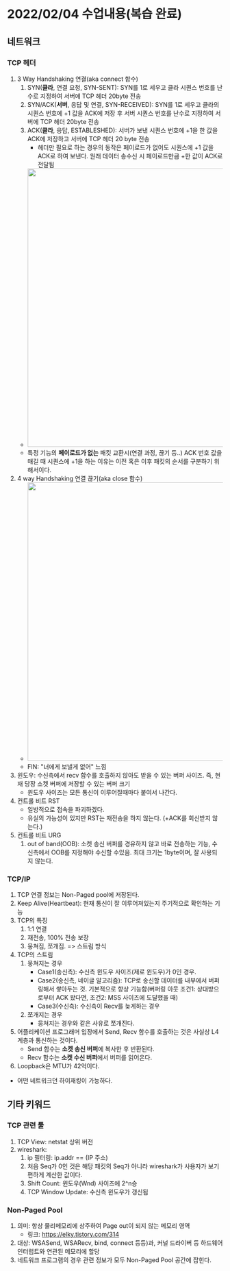 # 2022/02/04 수업내용(복습 완료)
## 네트워크
### TCP 헤더
1. 3 Way Handshaking 연결(aka connect 함수)
    1) SYN(**클라**, 연결 요청, SYN-SENT): SYN를 1로 세우고 클라 시퀀스 번호를 난수로 지정하여 서버에 TCP 헤더 20byte 전송
    2) SYN/ACK(**서버**, 응답 및 연결, SYN-RECEIVED): SYN를 1로 세우고 클라의 시퀀스 번호에 +1 값을 ACK에 저장 후 서버 시퀀스 번호를 난수로 지정하여 서버에 TCP 헤더 20byte 전송
    3) ACK(**클라**, 응답, ESTABLESHED): 서버가 보낸 시퀀스 번호에 +1을 한 값을 ACK에 저장하고 서버에 TCP 헤더 20 byte 전송
        * 헤더만 필요로 하는 경우의 동작은 페이로드가 없어도 시퀀스에 +1 값을 ACK로 하여 보낸다. 원래 데이터 송수신 시 페이로드만큼 +한 값이 ACK로 전달됨
    * <img width=650 src="https://user-images.githubusercontent.com/95362065/152457365-0d65b111-82bb-4a62-bd83-2f96c59678bc.PNG">
    * 특정 기능의 **페이로드가 없는** 패킷 교환시(연결 과정, 끊기 등..) ACK 번호 값을 매길 때 시퀀스에 +1을 하는 이유는 이전 혹은 이후 패킷의 순서를 구분하기 위해서이다.
2. 4 way Handshaking 연결 끊기(aka close 함수)
    * <img width=650 src="https://user-images.githubusercontent.com/95362065/152459575-86be8c3e-89d6-4593-b22a-2bf9e019d71a.png">
    * FIN: "너에게 보낼게 없어" 느낌
3. 윈도우: 수신측에서 recv 함수를 호출하지 않아도 받을 수 있는 버퍼 사이즈. 즉, 현재 당장 소켓 버퍼에 저장할 수 있는 버퍼 크기
    * 윈도우 사이즈는 모든 통신이 이루어질때마다 붙여서 나간다.
4. 컨트롤 비트 RST
    * 일방적으로 접속을 파괴하겠다.
    * 유실의 가능성이 있지만 RST는 재전송을 하지 않는다. (+ACK를 회신받지 않는다.)
5. 컨트롤 비트 URG
    1) out of band(OOB): 소켓 송신 버퍼를 경유하지 않고 바로 전송하는 기능, 수신측에서 OOB를 지정해야 수신할 수있음. 최대 크기는 1byte이며, 잘 사용되지 않는다.

### TCP/IP
1. TCP 연결 정보는 Non-Paged pool에 저장된다.
2. Keep Alive(Heartbeat): 현재 통신이 잘 이루어져있는지 주기적으로 확인하는 기능
3. TCP의 특징
    1) 1:1 연결
    2) 재전송, 100% 전송 보장
    3) 뭉쳐짐, 쪼개짐. => 스트림 방식
4. TCP의 스트림
    1) 뭉쳐지는 경우
        * Case1(송신측): 수신측 윈도우 사이즈(제로 윈도우)가 0인 경우.
        * Case2(송신측, 네이글 알고리즘): TCP로 송신할 데이터를 내부에서 버퍼링해서 쌓아두는 것. 기본적으로 항상 기능함(버퍼링 아웃 조건1: 상대방으로부터 ACK 왔다면, 조건2: MSS 사이즈에 도달했을 때)
        * Case3(수신측): 수신측이 Recv를 늦게하는 경우
    2) 쪼개지는 경우
        * 뭉쳐지는 경우와 같은 사유로 쪼개진다.
5. 어플리케이션 프로그래머 입장에서 Send, Recv 함수를 호출하는 것은 사실상 L4 계층과 통신하는 것이다.
    * Send 함수는 **소켓 송신 버퍼**에 복사한 후 반환된다.
    * Recv 함수는 **소켓 수신 버퍼**에서 버퍼를 읽어온다.
6. Loopback은 MTU가 42억이다.
* 어떤 네트워크던 하이재킹이 가능하다.

## 기타 키워드
### TCP 관련 툴
1. TCP View: netstat 상위 버전
2. wireshark: 
    1) ip 필터링: ip.addr == (IP 주소)
    2) 처음 Seq가 0인 것은 해당 패킷의 Seq가 아니라 wireshark가 사용자가 보기 편하게 계산한 값이다.
    3) Shift Count: 윈도우(Wnd) 사이즈에 2^n승
    4) TCP Window Update: 수신측 윈도우가 갱신됨
### Non-Paged Pool
1. 의미: 항상 물리메모리에 상주하여 Page out이 되지 않는 메모리 영역
    * 링크: https://elky.tistory.com/314
2. 대상: WSASend, WSARecv, bind, connect 등등)과, 커널 드라이버 등 하드웨어 인터럽트와 연관된 메모리에 할당
3. 네트워크 프로그램의 경우 관련 정보가 모두 Non-Paged Pool 공간에 잡힌다. 
